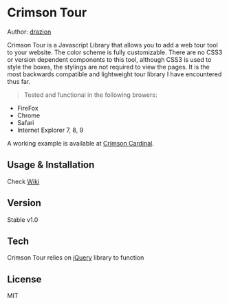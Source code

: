 Crimson Tour
=========
Author: [drazion]

Crimson Tour is a Javascript Library that allows you to add a web tour tool to your website.  The color scheme is fully customizable.  There are no CSS3 or version dependent components to this tool, although CSS3 is used to style the boxes, the stylings are not required to view the pages. It is the most backwards compatible and lightweight tour library I have encountered thus far.
> Tested and functional in the following browers:
  - FireFox 
  - Chrome
  - Safari
  - Internet Explorer 7, 8, 9

A working example is available at [Crimson Cardinal][1].  

Usage & Installation
--------------
Check [Wiki]

Version
----

Stable v1.0

Tech
-----------

Crimson Tour relies on [jQuery] library to function

License
-
MIT

  [drazion]: mailto:aaron.harvey@gmail.com
  [1]: http://www.crimson-cardinal.com/crimson_tour
  [jQuery]: http://jquery.com  
  [Wiki]: https://github.com/drazion/Crimson-Tour/wiki/Usage-&-Installation
    
